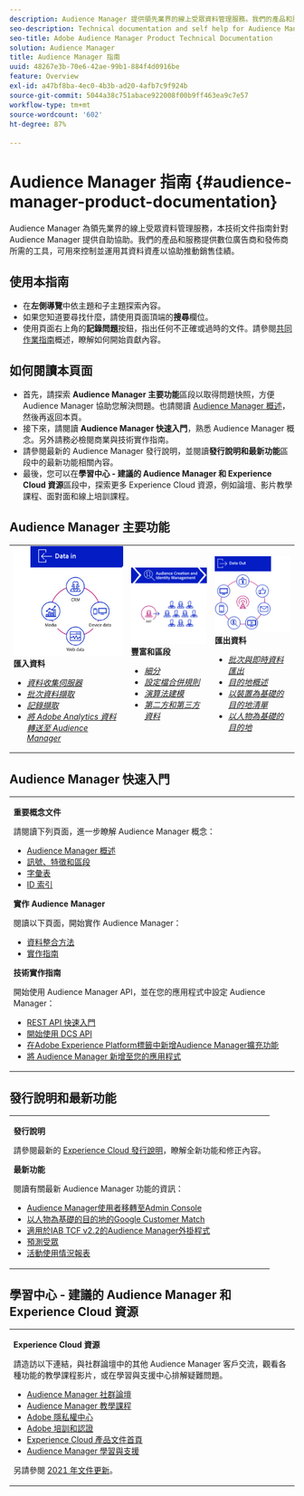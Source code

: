 ```yaml
---
description: Audience Manager 提供領先業界的線上受眾資料管理服務。我們的產品和服務提供數位廣告商和發佈商所需的工具，可用來控制並運用其資料資產以協助推動銷售佳績。
seo-description: Technical documentation and self help for Audience Manager (AAM). AAM provides industry-leading services for online audience data management, and give digital advertisers and publishers the tools they need to control and leverage their data assets to help drive sales success.
seo-title: Adobe Audience Manager Product Technical Documentation
solution: Audience Manager
title: Audience Manager 指南
uuid: 48267e3b-70e6-42ae-99b1-884f4d0916be
feature: Overview
exl-id: a47bf8ba-4ec0-4b3b-ad20-4afb7c9f924b
source-git-commit: 5044a38c751abace922008f00b9ff463ea9c7e57
workflow-type: tm+mt
source-wordcount: '602'
ht-degree: 87%

---
```


# Audience Manager 指南 {#audience-manager-product-documentation}

Audience Manager 為領先業界的線上受眾資料管理服務，本技術文件指南針對 Audience Manager 提供自助協助。我們的產品和服務提供數位廣告商和發佈商所需的工具，可用來控制並運用其資料資產以協助推動銷售佳績。

## 使用本指南

* 在&#x200B;**左側導覽**&#x200B;中依主題和子主題探索內容。
* 如果您知道要尋找什麼，請使用頁面頂端的&#x200B;**搜尋**&#x200B;欄位。
* 使用頁面右上角的&#x200B;**記錄問題**&#x200B;按鈕，指出任何不正確或過時的文件。請參閱[共同作業指南](https://experienceleague.adobe.com/docs/contributor/contributor-guide/introduction.html)概述，瞭解如何開始貢獻內容。

## 如何閱讀本頁面

* 首先，請探索 **Audience Manager 主要功能**&#x200B;區段以取得問題快照，方便 Audience Manager 協助您解決問題。也請閱讀 [Audience Manager 概述](/help/using/overview/aam-overview.md)，然後再返回本頁。
* 接下來，請閱讀 **Audience Manager 快速入門**，熟悉 Audience Manager 概念。另外請務必檢閱商業與技術實作指南。
* 請參閱最新的 Audience Manager 發行說明，並閱讀&#x200B;**發行說明和最新功能**&#x200B;區段中的最新功能相關內容。
* 最後，您可以在&#x200B;**學習中心 - 建議的 Audience Manager 和 Experience Cloud 資源**&#x200B;區段中，探索更多 Experience Cloud 資源，例如論壇、影片教學課程、面對面和線上培訓課程。

## Audience Manager 主要功能

<table style="table-layout:fixed">
   <td>
      <img alt="資料輸入" src="/help/using/overview/assets/data-in.png"/>
      <div>
         <b>匯入資料</b>
      </div>
      <p>
         <em><ul><li><a href="/help/using/api/dcs-intro/dcs-api-reference/dcs-api-reference-overview.md">資料收集伺服器</a></li><li><a href="/help/using/integration/sending-audience-data/batch-data-transfer-explained/batch-data-transfer-overview.md">批次資料擷取</a></li><li><a href="/help/using/reporting/audience-optimization-reports/metadata-files-intro/metadata-files-intro.md">記錄擷取</a></li><li><a href="/help/using/integration/integration-other-solutions/audience-management-module.md">將 Adobe Analytics 資料轉送至 Audience Manager</a></li></ul></em>
      <p>
   </td>
   <td>
      <img alt="豐富和區段" src="/help/using/overview/assets/enrich-segment.png"/>
      <div>
         <b>豐富和區段</b>
      </div>
      <p>
       <em><ul><li><a href="/help/using/features/segments/segments-purpose.md">細分</a></li><li><a href="/help/using/features/profile-merge-rules/merge-rules-overview.md">設定檔合併規則</a></li><li><a href="/help/using/features/algorithmic-models/understanding-models.md">演算法建模</a></li><li><a href="/help/using/overview/data-types-collected.md">第二方和第三方資料</a></li></ul></em>
      <p>
   </td>
   <td>
      <img alt="資料輸出" src="/help/using/overview/assets/data-out.png"/>
      </a>
      <div>
         <b>匯出資料</b>
      </div>
      <p>
      <p>
         <em><ul><li><a href="/help/using/integration/receiving-audience-data/receiving-audience-data-overview.md">批次與即時資料匯出</a></li><li><a href="/help/using/features/destinations/destinations.md">目的地概述</a></li><li><a href="/help/using/features/destinations/device-based-destinations-list.md">以裝置為基礎的目的地清單</a></li><li><a href="/help/using/features/destinations/people-based-destinations-overview.md">以人物為基礎的目的地</a></li></ul></em> 
      <p>
      <p>
   </td>
</table>


## Audience Manager 快速入門

<table> 
 <tbody> 
  <tr> 
   <td colname="col1"> <p><b>重要概念文件</b></p>
   <p>請閱讀下列頁面，進一步瞭解 Audience Manager 概念： 
   <ul><li><a href="/help/using/overview/aam-overview.md"> Audience Manager 概述</a></li><li><a href="/help/using/reference/signal-trait-segment.md">訊號、特徵和區段</a></li><li><a href="/help/using/reference/aam-glossary.md"> 字彙表</a> </li><li><a href="/help/using/reference/ids-in-aam.md">ID 索引</a></li></ul></p>

<p><b>實作 Audience Manager</b></p>
   <p> 閱讀以下頁面，開始實作 Audience Manager：
     <ul>
     <li><a href="/help/using/integration/data-integration-methods.md">資料整合方法</a></li>
     <li><a href="/help/using/integration/implement-audience-manager.md">實作指南</a></li>
     </ul> </p>

<p> <b>技術實作指南</b> </p> <p>開始使用 Audience Manager API，並在您的應用程式中設定 Audience Manager：</p> <p> 
     <ul id="ul_47C012F6AB3E4B73BA357027F4D15369">
     <li><a href="/help/using/api/rest-api-main/aam-api-getting-started.md">REST API 快速入門</a></li>
     <li><a href="/help/using/api/dcs-intro/dcs-event-calls/dcs-event-calls.md">開始使用 DCS API</a></li>
     <li><a href="https://experienceleague.adobe.com/docs/experience-platform/tags/extensions/adobe/audience-manager/overview.html">在Adobe Experience Platform標籤中新增Audience Manager擴充功能</a></li>
    <li><a href="https://experienceleague.adobe.com/docs/experience-platform/destinations/catalog/data-management/aam-dil-extension.html?lang=en">將 Audience Manager 新增至您的應用程式</a></li>
     </ul> </p>
    </td>

</tr> 
 </tbody> 
</table>

<!--

<table> 
 <tbody> 
  <tr> 
   <td colname="col1"> <p><b>Important Conceptual Documentation</b></p>
   <p>Read the pages below for a deeper understanding of Audience Manager concepts: 
   <ul><li><a href="https://experienceleague.adobe.com/docs/audience-manager/user-guide/overview/aam-overview.html"> Audience Manager Overview</a></li><li><a href="https://docs.adobe.com/help/en/audience-manager/user-guide/reference/aam-glossary.html"> Glossary</a> </li><li><a href="https://experienceleague.adobe.com/docs/audience-manager/user-guide/reference/ids-in-aam.html">Index of IDs</a></li><li><a href="https://docs.adobe.com/help/en/audience-manager/user-guide/reference/signal-trait-segment.html">Signals, Traits, and Segments</a></li></ul></p>
   <br>&nbsp;
   <p><b>Implement Audience Manager</b></p>
   <p> Get started with implementing Audience Manager by reading the pages below:
     <ul>
     <li><a href="https://experienceleague.adobe.com/docs/audience-manager/user-guide/implementation-integration-guides/data-integration-methods.html">Data Integration Methods</a></li>
     <li><a href="https://experienceleague.adobe.com/docs/audience-manager/user-guide/implementation-integration-guides/implement-audience-manager.html">Implementation Guide</a></li>
     </ul> </p>
     <br>&nbsp;
   <p> <b>Technical Implementation Guides</b> </p> <p>Get started with Audience Manager APIs and set up Audience Manager in your app:</p> <p> 
     <ul id="ul_47C012F6AB3E4B73BA357027F4D15369">
     <li><a href="https://experienceleague.adobe.com/docs/audience-manager/user-guide/api-and-sdk-code/rest-apis/aam-api-getting-started.html">Getting Started with REST APIs</a></li>
     <li><a href="https://experienceleague.adobe.com/docs/audience-manager/user-guide/api-and-sdk-code/dcs/dcs-event-calls/dcs-event-calls.html">Get started with the DCS API</a></li>
     <li><a href="https://experienceleague.adobe.com/docs/launch/using/extensions-ref/adobe-extension/adobe-audience-manager-extension.html">Add the Audience Manager extension to Adobe Experience Platform Launch</a></li>
    <li><a href="https://experienceleague.adobe.com/docs/experience-platform/destinations/catalog/data-management/aam-dil-extension.html?lang=en">Add Audience Manager to your app</a></li>
     </ul> </p>
    </td>
   <td colname="col2">  <p> <b>Collaborative Documentation</b> </p>
     <p>We welcome contributions to our documentation from all our readers. See the <a href="https://experienceleague.adobe.com/docs/contributor/contributor-guide/introduction.html">Collaboration Guide Overview</a> to learn how to start contributing.</p>
   <br>&nbsp;
   <p> <b>Release Notes</b> </p> <p> 
     See the latest <a href="https://experienceleague.adobe.com/docs/release-notes/experience-cloud/current.html" format="https" scope="external"> Experience Cloud Release Notes</a> for new features and fixes.</p> <br>&nbsp;
     <p> <b>Experience Cloud Resources</b> </p> <p> 
     <ul id="ul_E30EC96BDC624B5591F0470D430B7F41"> 
      <li id="li_F3A5CCFAE0F247CEB41A03CA8E03106B"><a href="https://forums.adobe.com/community/experience-cloud/analytics-cloud/audience-manager" format="https" scope="external"> Audience Manager Community Forums</a> </li>
      <li><a href="https://experienceleague.adobe.com/docs/audience-manager-learn/tutorials/overview.html" format="http" scope="external"> Audience Manager Tutorials</a> </li> 
      <li id="li_1737D63307024F26B1F967621613A5AC"><a href="https://www.adobe.com/privacy.html" format="http" scope="external"> Adobe Privacy Center</a> </li>  
      <li id="li_1938F7044F544481A6CC0F45CC22B80A"> <a href="https://helpx.adobe.com/learning.html?promoid=KAUDK" scope="external" format="http"> Adobe Training and Certifications</a> </li> 
      <li id="li_C71459E0D1464C05B8B9387C43541F17"> <a href="https://helpx.adobe.com/support/experience-cloud.html" scope="external" format="https">Experience Cloud Product Documentation Home</a> </li> 
      <li id="li_0DB1997FEB87484EBC07E03FD40AA39F"><a href="https://helpx.adobe.com/support/audience-manager.html" format="https" scope="external"> Audience Manager Learn &amp; Support</a> </li> 
     </ul> </p> 
     <br>&nbsp;
     <p>See also, <a href="https://experienceleague.adobe.com/docs/audience-manager/user-guide/documentation-updates/docs-2020.html"> 2020 Documentation Updates</a>. </p> </td>
  </tr> 
 </tbody> 
</table>

-->

## 發行說明和最新功能

<table> 
 <tbody> 
  <tr> 
   <td> <p> <b>發行說明</b> </p> <p> 
     請參閱最新的 <a href="https://experienceleague.adobe.com/docs/release-notes/experience-cloud/current.html" format="https" scope="external">Experience Cloud 發行說明</a>，瞭解全新功能和修正內容。</p> 
     <p> <b>最新功能</b> </p> <p> 
     閱讀有關最新 Audience Manager 功能的資訊：</p>
     <p><ul><li><a href="/help/using/docs-updates/docs-2021.md">Audience Manager使用者移轉至Admin Console</a></li><li><a href="/help/using/features/destinations/people-based-destinations-prerequisites.md">以人物為基礎的目的地的Google Customer Match</a></li><li><a href="/help/using/overview/data-security-and-privacy/aam-iab-plugin.md">適用於IAB TCF v2.2的Audience Manager外掛程式</a></li><li><a href="/help/using/features/algorithmic-models/predictive-audiences.md">預測受眾</a></li><li><a href="/help/using/features/administration/activity-usage-reporting.md">活動使用情況報表</a></li>
     </ul></p>
    </td>
  </tr> 
 </tbody> 
</table>

<!--

**Release Notes**

See the latest [Experience Cloud Release Notes](https://experienceleague.adobe.com/docs/release-notes/experience-cloud/current.html) for new features and fixes.

<br>&nbsp;

**Latest features**

Read about the latest Audience Manager features:
* [Activity Usage Reporting](https://experienceleague.adobe.com/docs/audience-manager/user-guide/features/administration/activity-usage-reporting.html)
* [California Consumer Privacy Act (CCPA) Support and Privacy Documentation Overhaul](https://experienceleague.adobe.com/docs/audience-manager/user-guide/overview/data-privacy/data-privacy.html)
* [Intelligent Recommendations for Audience Marketplace Data, powered by Adobe Sensei](https://experienceleague.adobe.com/docs/audience-manager/user-guide/features/segments/trait-recommendations.html)
* [Profile Merge Rules Enhancements](https://experienceleague.adobe.com/docs/audience-manager/user-guide/features/profile-merge-rules/merge-rules-overview.html)
* [Bulk Management Tools Update](https://experienceleague.adobe.com/docs/audience-manager/user-guide/reference/bulk-management-tools/bulk-management-intro.html)

-->


## 學習中心 - 建議的 Audience Manager 和 Experience Cloud 資源


<table> 
 <tbody> 
  <tr> 
   <td colname="col2"> 
     <p> <b>Experience Cloud 資源</b> </p>
     <p>請造訪以下連結，與社群論壇中的其他 Audience Manager 客戶交流，觀看各種功能的教學課程影片，或在學習與支援中心排解疑難問題。</p>
     <p> 
     <ul id="ul_E30EC96BDC624B5591F0470D430B7F41"> 
      <li id="li_F3A5CCFAE0F247CEB41A03CA8E03106B"><a href="https://forums.adobe.com/community/experience-cloud/analytics-cloud/audience-manager" format="https" scope="external"> Audience Manager 社群論壇</a> </li>
      <li><a href="https://experienceleague.adobe.com/docs/audience-manager-learn/tutorials/overview.html" format="http" scope="external"> Audience Manager 教學課程</a> </li> 
      <li id="li_1737D63307024F26B1F967621613A5AC"><a href="https://www.adobe.com/tw/privacy.html" format="http" scope="external"> Adobe 隱私權中心</a> </li>  
      <li id="li_1938F7044F544481A6CC0F45CC22B80A"> <a href="https://helpx.adobe.com/tw/learning.html?promoid=KAUDK" scope="external" format="http"> Adobe 培訓和認證</a> </li> 
      <li id="li_C71459E0D1464C05B8B9387C43541F17"> <a href="https://helpx.adobe.com/tw/support/experience-cloud.html" scope="external" format="https">Experience Cloud 產品文件首頁</a> </li> 
      <li id="li_0DB1997FEB87484EBC07E03FD40AA39F"><a href="https://helpx.adobe.com/tw/support/audience-manager.html" format="https" scope="external"> Audience Manager 學習與支援</a> </li> 
     </ul> </p> 
     <p>另請參閱 <a href="https://experienceleague.adobe.com/docs/audience-manager/user-guide/documentation-updates/docs-2021.html">2021 年文件更新</a>。 </p> </td>
  </tr> 
 </tbody> 
</table>
